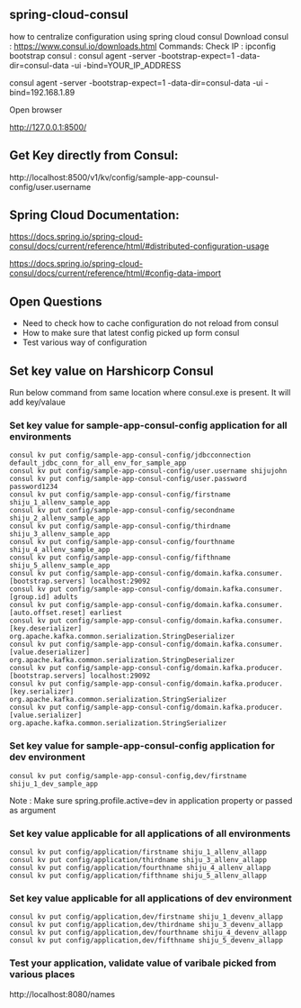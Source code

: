 ## spring-cloud-consul
how to centralize configuration using spring cloud consul
Download consul :  https://www.consul.io/downloads.html
Commands:
Check IP : ipconfig
bootstrap consul : consul agent -server -bootstrap-expect=1 -data-dir=consul-data -ui -bind=YOUR_IP_ADDRESS

consul agent -server -bootstrap-expect=1 -data-dir=consul-data -ui -bind=192.168.1.89

Open browser

http://127.0.0.1:8500/

## Get Key directly from Consul: 
http://localhost:8500/v1/kv/config/sample-app-counsul-config/user.username


## Spring Cloud Documentation:

https://docs.spring.io/spring-cloud-consul/docs/current/reference/html/#distributed-configuration-usage

https://docs.spring.io/spring-cloud-consul/docs/current/reference/html/#config-data-import


## Open Questions

* Need to check how to cache configuration do not reload from consul
* How to make sure that latest config picked up form consul
* Test various way of configuration


## Set key value on Harshicorp Consul
Run below command from same location where consul.exe is present. It will add key/valaue 

### Set key value for sample-app-consul-config application for all environments
	consul kv put config/sample-app-consul-config/jdbcconnection default_jdbc_conn_for_all_env_for_sample_app
	consul kv put config/sample-app-consul-config/user.username shijujohn
	consul kv put config/sample-app-consul-config/user.password password1234
	consul kv put config/sample-app-consul-config/firstname shiju_1_allenv_sample_app
	consul kv put config/sample-app-consul-config/secondname shiju_2_allenv_sample_app
	consul kv put config/sample-app-consul-config/thirdname shiju_3_allenv_sample_app
	consul kv put config/sample-app-consul-config/fourthname shiju_4_allenv_sample_app
	consul kv put config/sample-app-consul-config/fifthname shiju_5_allenv_sample_app
	consul kv put config/sample-app-consul-config/domain.kafka.consumer.[bootstrap.servers] localhost:29092
	consul kv put config/sample-app-consul-config/domain.kafka.consumer.[group.id] adults
	consul kv put config/sample-app-consul-config/domain.kafka.consumer.[auto.offset.reset] earliest
	consul kv put config/sample-app-consul-config/domain.kafka.consumer.[key.deserializer] org.apache.kafka.common.serialization.StringDeserializer
	consul kv put config/sample-app-consul-config/domain.kafka.consumer.[value.deserializer] org.apache.kafka.common.serialization.StringDeserializer
	consul kv put config/sample-app-consul-config/domain.kafka.producer.[bootstrap.servers] localhost:29092
	consul kv put config/sample-app-consul-config/domain.kafka.producer.[key.serializer] org.apache.kafka.common.serialization.StringSerializer
	consul kv put config/sample-app-consul-config/domain.kafka.producer.[value.serializer] org.apache.kafka.common.serialization.StringSerializer
	
### Set key value for sample-app-consul-config application for dev environment
	consul kv put config/sample-app-consul-config,dev/firstname shiju_1_dev_sample_app
	
Note : Make sure spring.profile.active=dev in application property or passed as argument
	
### Set key value applicable for all applications of all environments	
	consul kv put config/application/firstname shiju_1_allenv_allapp
	consul kv put config/application/thirdname shiju_3_allenv_allapp
	consul kv put config/application/fourthname shiju_4_allenv_allapp
	consul kv put config/application/fifthname shiju_5_allenv_allapp
	
### Set key value applicable for all applications of dev environment
	consul kv put config/application,dev/firstname shiju_1_devenv_allapp
	consul kv put config/application,dev/thirdname shiju_3_devenv_allapp
	consul kv put config/application,dev/fourthname shiju_4_devenv_allapp
	consul kv put config/application,dev/fifthname shiju_5_devenv_allapp
	
	
### Test your application, validate value of varibale picked from various places

http://localhost:8080/names
